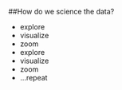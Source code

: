 ##How do we science the data?
* explore
* visualize
* zoom
* explore
* visualize
* zoom
* ...repeat

